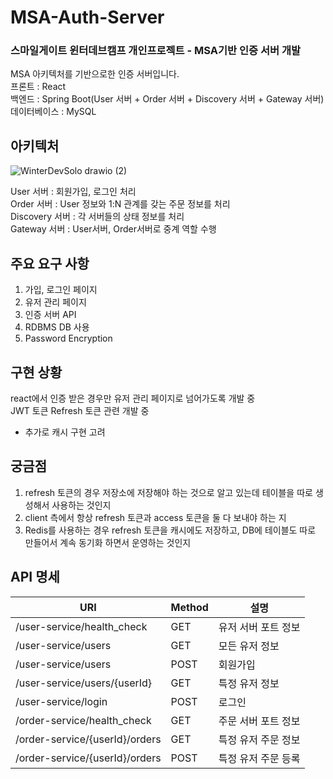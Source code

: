 # MSA-Auth-Server
### 스마일게이트 윈터데브캠프 개인프로젝트 - MSA기반 인증 서버 개발

MSA 아키텍처를 기반으로한 인증 서버입니다. <br>
프론트 : React <br>
백엔드 : Spring Boot(User 서버 + Order 서버 + Discovery 서버 + Gateway 서버)<br>
데이터베이스 : MySQL <br>

## 아키텍처

![WinterDevSolo drawio (2)](https://user-images.githubusercontent.com/78259314/209460012-80e8ce79-b6bb-40b0-bc6c-e82a7638a86d.png)

User 서버 : 회원가입, 로그인 처리 <br>
Order 서버 : User 정보와 1:N 관계를 갖는 주문 정보를 처리<br>
Discovery 서버 : 각 서버들의 상태 정보를 처리<br>
Gateway 서버 : User서버, Order서버로 중계 역할 수행<br>

## 주요 요구 사항

1. 가입, 로그인 페이지
2. 유저 관리 페이지
3. 인증 서버 API
4. RDBMS DB 사용
5. Password Encryption

## 구현 상황

react에서 인증 받은 경우만 유저 관리 페이지로 넘어가도록 개발 중 <br>
JWT 토큰 Refresh 토큰 관련 개발 중 <br>
+ 추가로 캐시 구현 고려 

## 궁금점
1. refresh 토큰의 경우 저장소에 저장해야 하는 것으로 알고 있는데 테이블을 따로 생성해서 사용하는 것인지
2. client 측에서 항상 refresh 토큰과 access 토큰을 둘 다 보내야 하는 지 
3. Redis를 사용하는 경우 refresh 토큰을 캐시에도 저장하고, DB에 테이블도 따로 만들어서 계속 동기화 하면서 운영하는 것인지

## API 명세

|URI|Method|설명|
|-----|---|-----|
|/user-service/health_check|GET|유저 서버 포트 정보|
|/user-service/users|GET|모든 유저 정보|
|/user-service/users|POST|회원가입|
|/user-service/users/{userId}|GET|특정 유저 정보|
|/user-service/login|POST|로그인|
|/order-service/health_check|GET|주문 서버 포트 정보|
|/order-service/{userId}/orders|GET|특정 유저 주문 정보|
|/order-service/{userId}/orders|POST|특정 유저 주문 등록|

